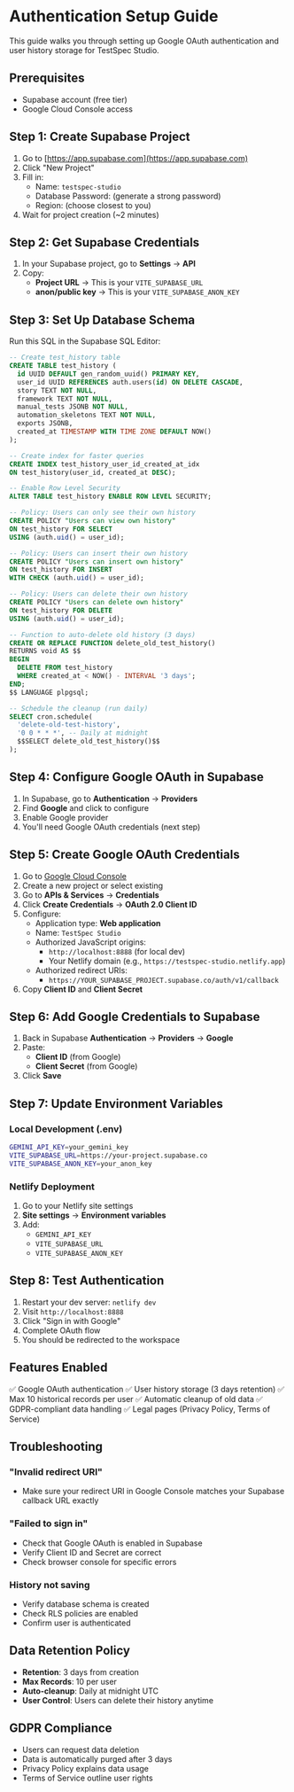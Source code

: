 # Authentication Setup Guide

This guide walks you through setting up Google OAuth authentication and user history storage for TestSpec Studio.

## Prerequisites

- Supabase account (free tier)
- Google Cloud Console access

## Step 1: Create Supabase Project

1. Go to [https://app.supabase.com](https://app.supabase.com)
2. Click "New Project"
3. Fill in:
   - Name: `testspec-studio`
   - Database Password: (generate a strong password)
   - Region: (choose closest to you)
4. Wait for project creation (~2 minutes)

## Step 2: Get Supabase Credentials

1. In your Supabase project, go to **Settings** → **API**
2. Copy:
   - **Project URL** → This is your `VITE_SUPABASE_URL`
   - **anon/public key** → This is your `VITE_SUPABASE_ANON_KEY`

## Step 3: Set Up Database Schema

Run this SQL in the Supabase SQL Editor:

```sql
-- Create test_history table
CREATE TABLE test_history (
  id UUID DEFAULT gen_random_uuid() PRIMARY KEY,
  user_id UUID REFERENCES auth.users(id) ON DELETE CASCADE,
  story TEXT NOT NULL,
  framework TEXT NOT NULL,
  manual_tests JSONB NOT NULL,
  automation_skeletons TEXT NOT NULL,
  exports JSONB,
  created_at TIMESTAMP WITH TIME ZONE DEFAULT NOW()
);

-- Create index for faster queries
CREATE INDEX test_history_user_id_created_at_idx
ON test_history(user_id, created_at DESC);

-- Enable Row Level Security
ALTER TABLE test_history ENABLE ROW LEVEL SECURITY;

-- Policy: Users can only see their own history
CREATE POLICY "Users can view own history"
ON test_history FOR SELECT
USING (auth.uid() = user_id);

-- Policy: Users can insert their own history
CREATE POLICY "Users can insert own history"
ON test_history FOR INSERT
WITH CHECK (auth.uid() = user_id);

-- Policy: Users can delete their own history
CREATE POLICY "Users can delete own history"
ON test_history FOR DELETE
USING (auth.uid() = user_id);

-- Function to auto-delete old history (3 days)
CREATE OR REPLACE FUNCTION delete_old_test_history()
RETURNS void AS $$
BEGIN
  DELETE FROM test_history
  WHERE created_at < NOW() - INTERVAL '3 days';
END;
$$ LANGUAGE plpgsql;

-- Schedule the cleanup (run daily)
SELECT cron.schedule(
  'delete-old-test-history',
  '0 0 * * *', -- Daily at midnight
  $$SELECT delete_old_test_history()$$
);
```

## Step 4: Configure Google OAuth in Supabase

1. In Supabase, go to **Authentication** → **Providers**
2. Find **Google** and click to configure
3. Enable Google provider
4. You'll need Google OAuth credentials (next step)

## Step 5: Create Google OAuth Credentials

1. Go to [Google Cloud Console](https://console.cloud.google.com/)
2. Create a new project or select existing
3. Go to **APIs & Services** → **Credentials**
4. Click **Create Credentials** → **OAuth 2.0 Client ID**
5. Configure:
   - Application type: **Web application**
   - Name: `TestSpec Studio`
   - Authorized JavaScript origins:
     - `http://localhost:8888` (for local dev)
     - Your Netlify domain (e.g., `https://testspec-studio.netlify.app`)
   - Authorized redirect URIs:
     - `https://YOUR_SUPABASE_PROJECT.supabase.co/auth/v1/callback`
6. Copy **Client ID** and **Client Secret**

## Step 6: Add Google Credentials to Supabase

1. Back in Supabase **Authentication** → **Providers** → **Google**
2. Paste:
   - **Client ID** (from Google)
   - **Client Secret** (from Google)
3. Click **Save**

## Step 7: Update Environment Variables

### Local Development (.env)

```bash
GEMINI_API_KEY=your_gemini_key
VITE_SUPABASE_URL=https://your-project.supabase.co
VITE_SUPABASE_ANON_KEY=your_anon_key
```

### Netlify Deployment

1. Go to your Netlify site settings
2. **Site settings** → **Environment variables**
3. Add:
   - `GEMINI_API_KEY`
   - `VITE_SUPABASE_URL`
   - `VITE_SUPABASE_ANON_KEY`

## Step 8: Test Authentication

1. Restart your dev server: `netlify dev`
2. Visit `http://localhost:8888`
3. Click "Sign in with Google"
4. Complete OAuth flow
5. You should be redirected to the workspace

## Features Enabled

✅ Google OAuth authentication
✅ User history storage (3 days retention)
✅ Max 10 historical records per user
✅ Automatic cleanup of old data
✅ GDPR-compliant data handling
✅ Legal pages (Privacy Policy, Terms of Service)

## Troubleshooting

### "Invalid redirect URI"
- Make sure your redirect URI in Google Console matches your Supabase callback URL exactly

### "Failed to sign in"
- Check that Google OAuth is enabled in Supabase
- Verify Client ID and Secret are correct
- Check browser console for specific errors

### History not saving
- Verify database schema is created
- Check RLS policies are enabled
- Confirm user is authenticated

## Data Retention Policy

- **Retention**: 3 days from creation
- **Max Records**: 10 per user
- **Auto-cleanup**: Daily at midnight UTC
- **User Control**: Users can delete their history anytime

## GDPR Compliance

- Users can request data deletion
- Data is automatically purged after 3 days
- Privacy Policy explains data usage
- Terms of Service outline user rights
